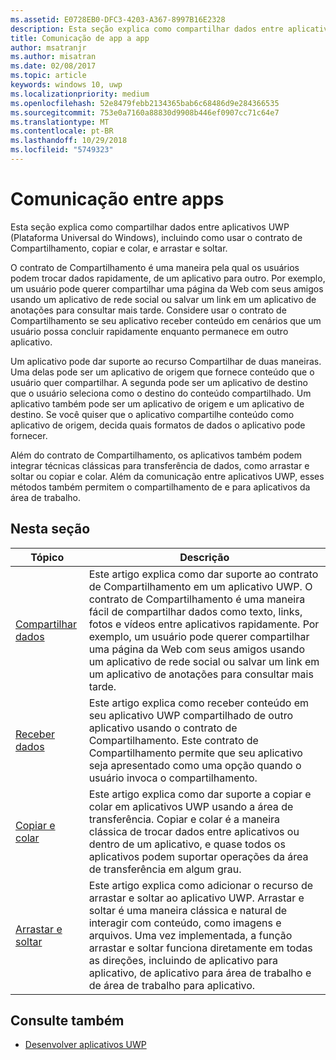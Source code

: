 ```yaml
---
ms.assetid: E0728EB0-DFC3-4203-A367-8997B16E2328
description: Esta seção explica como compartilhar dados entre aplicativos UWP (Plataforma Universal do Windows), incluindo como usar o contrato de Compartilhamento, copiar e colar, e arrastar e soltar.
title: Comunicação de app a app
author: msatranjr
ms.author: misatran
ms.date: 02/08/2017
ms.topic: article
keywords: windows 10, uwp
ms.localizationpriority: medium
ms.openlocfilehash: 52e8479febb2134365bab6c68486d9e284366535
ms.sourcegitcommit: 753e0a7160a88830d9908b446ef0907cc71c64e7
ms.translationtype: MT
ms.contentlocale: pt-BR
ms.lasthandoff: 10/29/2018
ms.locfileid: "5749323"
---
```

# <a name="app-to-app-communication"></a>Comunicação entre apps


Esta seção explica como compartilhar dados entre aplicativos UWP (Plataforma Universal do Windows), incluindo como usar o contrato de Compartilhamento, copiar e colar, e arrastar e soltar.

O contrato de Compartilhamento é uma maneira pela qual os usuários podem trocar dados rapidamente, de um aplicativo para outro. Por exemplo, um usuário pode querer compartilhar uma página da Web com seus amigos usando um aplicativo de rede social ou salvar um link em um aplicativo de anotações para consultar mais tarde. Considere usar o contrato de Compartilhamento se seu aplicativo receber conteúdo em cenários que um usuário possa concluir rapidamente enquanto permanece em outro aplicativo.

Um aplicativo pode dar suporte ao recurso Compartilhar de duas maneiras. Uma delas pode ser um aplicativo de origem que fornece conteúdo que o usuário quer compartilhar. A segunda pode ser um aplicativo de destino que o usuário seleciona como o destino do conteúdo compartilhado. Um aplicativo também pode ser um aplicativo de origem e um aplicativo de destino. Se você quiser que o aplicativo compartilhe conteúdo como aplicativo de origem, decida quais formatos de dados o aplicativo pode fornecer.

Além do contrato de Compartilhamento, os aplicativos também podem integrar técnicas clássicas para transferência de dados, como arrastar e soltar ou copiar e colar. Além da comunicação entre aplicativos UWP, esses métodos também permitem o compartilhamento de e para aplicativos da área de trabalho.



## <a name="in-this-section"></a>Nesta seção

| Tópico | Descrição |
|-------|-------------|
| [Compartilhar dados](share-data.md) | Este artigo explica como dar suporte ao contrato de Compartilhamento em um aplicativo UWP. O contrato de Compartilhamento é uma maneira fácil de compartilhar dados como texto, links, fotos e vídeos entre aplicativos rapidamente. Por exemplo, um usuário pode querer compartilhar uma página da Web com seus amigos usando um aplicativo de rede social ou salvar um link em um aplicativo de anotações para consultar mais tarde. |
| [Receber dados](receive-data.md) | Este artigo explica como receber conteúdo em seu aplicativo UWP compartilhado de outro aplicativo usando o contrato de Compartilhamento. Este contrato de Compartilhamento permite que seu aplicativo seja apresentado como uma opção quando o usuário invoca o compartilhamento. |
| [Copiar e colar](copy-and-paste.md) | Este artigo explica como dar suporte a copiar e colar em aplicativos UWP usando a área de transferência. Copiar e colar é a maneira clássica de trocar dados entre aplicativos ou dentro de um aplicativo, e quase todos os aplicativos podem suportar operações da área de transferência em algum grau. |
| [Arrastar e soltar](../design/input/drag-and-drop.md) | Este artigo explica como adicionar o recurso de arrastar e soltar ao aplicativo UWP. Arrastar e soltar é uma maneira clássica e natural de interagir com conteúdo, como imagens e arquivos. Uma vez implementada, a função arrastar e soltar funciona diretamente em todas as direções, incluindo de aplicativo para aplicativo, de aplicativo para área de trabalho e de área de trabalho para aplicativo. |

## <a name="see-also"></a>Consulte também
- [Desenvolver aplicativos UWP](https://developer.microsoft.com/windows/develop)
